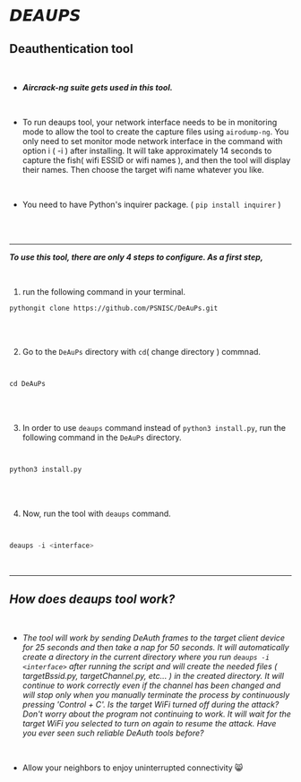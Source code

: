 # 𝘿𝙀𝘼𝙐𝙋𝙎

## Deauthentication tool

<br>

- ***Aircrack-ng suite gets used in this tool.***

<br>

- To run deaups tool, your network interface needs to be in monitoring mode to allow the tool to create the capture files using `airodump-ng`. You only need to set monitor mode network interface in the command with option i ( -i ) after installing. It will take approximately 14 seconds to capture the fish( wifi ESSID or wifi names ), and then the tool will display their names. Then choose the target wifi name whatever you like.

<br>

- You need to have Python's inquirer package. ( `pip install inquirer` )

<br>

<br>

***

***To use this tool, there are only 4 steps to configure. As a first step,***

<br>

1. run the following command in your terminal.

```pythongit clone https://github.com/PSNISC/DeAuPs.git```

<br>

<br>


2. Go to the `DeAuPs` directory with `cd`( change directory ) commnad.


```python


cd DeAuPs


```

<br>

<br>

3. In order to use `deaups` command instead of `python3 install.py`, run the following command in the `DeAuPs` directory.

```python


python3 install.py


```


<br>

<br>

4. Now, run the tool with `deaups` command.


```python


deaups -i <interface>


```
<br>

***

## ***How does deaups tool work?***

<br>

- *The tool will work by sending DeAuth frames to the target client device for 25 seconds and then take a nap for 50 seconds. It will automatically create a directory in the current directory where you run `deaups -i <interface>` after running the script and will create the needed files ( targetBssid.py, targetChannel.py, etc... ) in the created directory. It will continue to work correctly even if the channel has been changed and will stop only when you manually terminate the process by continuously pressing 'Control + C'. Is the target WiFi turned off during the attack? Don't worry about the program not continuing to work. It will wait for the target WiFi you selected to turn on again to resume the attack. Have you ever seen such reliable DeAuth tools before?*

<br>


- Allow your neighbors to enjoy uninterrupted connectivity 😸

<br>
